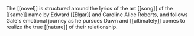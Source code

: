 The [[novel]] is structured around the lyrics of the art [[song]] of the [[same]] name by Edward [[Elgar]] and Caroline Alice Roberts, and follows Gale's emotional journey as he pursues Dawn and [[ultimately]] comes to realize the true [[nature]] of their relationship.